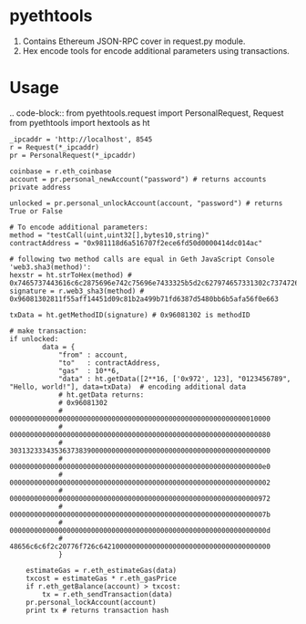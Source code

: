 # pyethtools
1. Contains Ethereum JSON-RPC cover in request.py module.
2. Hex encode tools for encode additional parameters using transactions.
# Usage
.. code-block::
	from pyethtools.request import PersonalRequest, Request
	from pyethtools import hextools as ht

	_ipcaddr = 'http://localhost', 8545
	r = Request(*_ipcaddr)
	pr = PersonalRequest(*_ipcaddr)

	coinbase = r.eth_coinbase
	account = pr.personal_newAccount("password") # returns accounts private address

	unlocked = pr.personal_unlockAccount(account, "password") # returns True or False

	# To encode additional parameters:
	method = "testCall(uint,uint32[],bytes10,string)"
	contractAddress = "0x981118d6a516707f2ece6fd50d0000414dc014ac"

	# following two method calls are equal in Geth JavaScript Console 'web3.sha3(method)':
	hexstr = ht.strToHex(method) # 0x7465737443616c6c2875696e742c75696e7433325b5d2c627974657331302c737472696e6729
	signature = r.web3_sha3(method) # 0x96081302811f55aff14451d09c81b2a499b71fd6387d5480bb6b5afa56f0e663

	txData = ht.getMethodID(signature) # 0x96081302 is methodID

	# make transaction:
	if unlocked:
    		data = {
        		"from" : account,
        		"to"   : contractAddress,
        		"gas"  : 10**6,
        		"data" : ht.getData([2**16, ['0x972', 123], "0123456789", "Hello, world!"], data=txData)  # encoding additional data
        		# ht.getData returns:
        		# 0x96081302
        		# 0000000000000000000000000000000000000000000000000000000000010000
        		# 0000000000000000000000000000000000000000000000000000000000000080
        		# 3031323334353637383900000000000000000000000000000000000000000000
        		# 00000000000000000000000000000000000000000000000000000000000000e0
        		# 0000000000000000000000000000000000000000000000000000000000000002
        		# 0000000000000000000000000000000000000000000000000000000000000972
        		# 000000000000000000000000000000000000000000000000000000000000007b
        		# 000000000000000000000000000000000000000000000000000000000000000d
        		# 48656c6c6f2c20776f726c642100000000000000000000000000000000000000
    			}

    	estimateGas = r.eth_estimateGas(data)
    	txcost = estimateGas * r.eth_gasPrice
    	if r.eth_getBalance(account) > txcost:
        	tx = r.eth_sendTransaction(data)
    	pr.personal_lockAccount(account)
    	print tx # returns transaction hash


